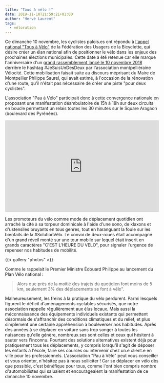 ```yaml
---
title: "Tous à vélo !"
date: 2019-11-10T21:59:21+01:00
author: "Hervé Laurent"
tags:
  - vélorution
---
```


Ce dimanche 10 novembre, les cyclistes palois.es ont répondu à [l'appel national
"Tous à Vélo"][FUB] de la Fédération des Usagers de la Bicyclette, qui désire créer 
un élan national afin de positionner le vélo dans les enjeux des prochaines 
élections municipales. Cette date a été retenue car elle marque l'anniversaire 
d'un [grand rassemblement lancé le 10 novembre 2018][montpellier] derrière le 
hashtag #JeSuisUnDesDeux par l'association montpelliéraine Vélocité. Cette 
mobilisation faisait suite au discours méprisant du Maire de Montpellier 
Philippe Saurel, qui avait estimé, à l'occasion de la rénovation d'une route, 
qu'il n'était pas nécessaire de créer une piste "pour deux cyclistes".

L'association "Pau à Vélo" participait donc à cette convergence nationale en 
proposant une manifestation déambulatoire de 15h à 18h sur deux circuits en 
boucle permettant un relais toutes les 30 minutes sur le Square Aragaon 
(boulevard des Pyrénées). 

<iframe width="100%" height="300px" frameborder="0" allowfullscreen src="https://umap.openstreetmap.fr/fr/map/itineraire-tous-a-velo-10-novembre_385006?scaleControl=false&miniMap=false&scrollWheelZoom=false&zoomControl=true&allowEdit=false&moreControl=false&searchControl=null&tilelayersControl=false&embedControl=false&datalayersControl=false&onLoadPanel=undefined&captionBar=false&fullscreenControl=null&editinosmControl=false"></iframe>

Les promoteurs du vélo comme mode de déplacement quotidien ont arraché la cité 
à sa torpeur dominicale à l'aide d'une sono, de klaxons et d'ustensiles 
bruyants en tous genres, tout en haranguant la foule sur les bienfaits de la #SolutionVélo.
Le convoi de deux-roues était accompagné  d'un grand réveil monté sur une tour 
mobile sur lequel était inscrit en grands  caractères "C'EST  L'HEURE DU VELO",
pour signaler l'urgence de repenser nos habitudes de mobilité.

{{< gallery "photos" >}}


Comme le rappelait le Premier Ministre Édouard Philippe au lancement du Plan 
Vélo national : 

> Alors que près de la moitié des trajets du quotidien font moins
 de 5 km, seulement 3% des déplacements se font à vélo". 
 
Malheureusement, les freins à la pratique du vélo perdurent. Parmi lesquels 
figurent le déficit d'aménagements cyclables sécurisés, que notre association
rappelle régulièrement aux élus locaux. Mais aussi la méconnaissance 
des équipements individuels existants qui permettent désormais de s'affranchir 
des conditions climatiques et du relief, et plus simplement une certaine 
appréhension à bouleverser nos habitudes. Après des années à se déplacer en 
voiture sans trop songer à toutes les nuisances qu'elle génère, nombreux.ses 
sont celles et ceux qui hésitent à sauter vers l'inconnu. Pourtant des 
solutions alternatives existent déjà pour pratiquement tous les déplacements, y
compris lorsqu'il s'agit de déposer les enfants à l'école, faire ses courses 
ou intervenir chez un.e client.e en ville pour les professionnels. 
L'association "Pau à Vélo" peut  vous conseiller et vous orienter, n'hésitez 
pas à nous solliciter ! Car se déplacer en vélo dès que possible, c'est bénéfique
pour tous,  comme l'ont bien compris nombre d'automobilistes qui saluaient et 
encourageaient la manifestation de ce dimanche 10 novembre.

[montpellier]: https://www.midilibre.fr/2018/11/10/montpellier-ils-netaient-pas-2-mais-1200-a-manifester-a-velo,4830666.php
[FUB]: https://www.fub.fr/carte10nov
